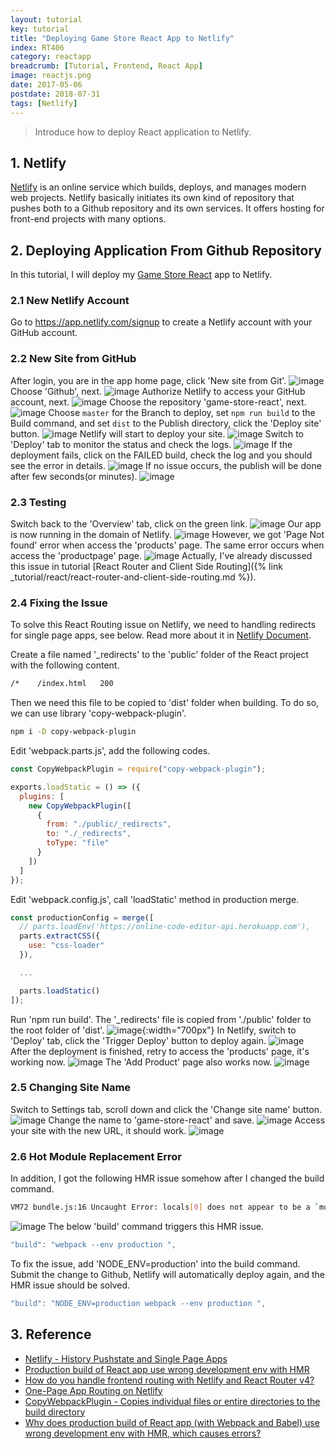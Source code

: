 ```yaml
---
layout: tutorial
key: tutorial
title: "Deploying Game Store React App to Netlify"
index: RT406
category: reactapp
breadcrumb: [Tutorial, Frontend, React App]
image: reactjs.png
date: 2017-05-06
postdate: 2018-07-31
tags: [Netlify]
---
```


> Introduce how to deploy React application to Netlify.

## 1. Netlify
[Netlify](https://www.netlify.com/) is an online service which builds, deploys, and manages modern web projects.  Netlify basically initiates its own kind of repository that pushes both to a Github repository and its own services. It offers hosting for front-end projects with many options.

## 2. Deploying Application From Github Repository
In this tutorial, I will deploy my [Game Store React](https://github.com/jojozhuang/game-store-react) app to Netlify.
### 2.1 New Netlify Account
Go to https://app.netlify.com/signup to create a Netlify account with your GitHub account.
### 2.2 New Site from GitHub
After login, you are in the app home page, click 'New site from Git'.
![image](/public/images/frontend/406/app.png)
Choose 'Github', next.
![image](/public/images/frontend/406/newsite.png)
Authorize Netlify to access your GitHub account, next.
![image](/public/images/frontend/406/authorize.png)
Choose the repository 'game-store-react', next.
![image](/public/images/frontend/406/repository.png)
Choose `master` for the Branch to deploy, set `npm run build` to the Build command, and set `dist` to the Publish directory, click the 'Deploy site' button.
![image](/public/images/frontend/406/options.png)
Netlify will start to deploy your site.
![image](/public/images/frontend/406/inprogress.png)
Switch to 'Deploy' tab to monitor the status and check the logs.
![image](/public/images/frontend/406/monitor.png)
If the deployment fails, click on the FAILED build, check the log and you should see the error in details.
![image](/public/images/frontend/406/errorlog.png)
If no issue occurs, the publish will be done after few seconds(or minutes).
![image](/public/images/frontend/406/published.png)
### 2.3 Testing
Switch back to the 'Overview' tab, click on the green link.
![image](/public/images/frontend/406/overview.png)
Our app is now running in the domain of Netlify.
![image](/public/images/frontend/406/home.png)
However, we got 'Page Not found' error when access the 'products' page. The same error occurs when access the 'productpage' page.
![image](/public/images/frontend/406/pagenotfound.png)
Actually, I've already discussed this issue in tutorial [React Router and Client Side Routing]({% link _tutorial/react/react-router-and-client-side-routing.md %}).
### 2.4 Fixing the Issue
To solve this React Routing issue on Netlify, we need to handling redirects for single page apps, see below. Read more about it in [Netlify Document](https://www.netlify.com/docs/redirects/#history-pushstate-and-single-page-apps).

Create a file named '\_redirects' to the 'public' folder of the React project with the following content.
```sh
/*    /index.html   200
```
Then we need this file to be copied to 'dist' folder when building. To do so, we can use library 'copy-webpack-plugin'.
```sh
npm i -D copy-webpack-plugin
```
Edit 'webpack.parts.js', add the following codes.
```javascript
const CopyWebpackPlugin = require("copy-webpack-plugin");

exports.loadStatic = () => ({
  plugins: [
    new CopyWebpackPlugin([
      {
        from: "./public/_redirects",
        to: "./_redirects",
        toType: "file"
      }
    ])
  ]
});
```
Edit 'webpack.config.js', call 'loadStatic' method in production merge.
```javascript
const productionConfig = merge([
  // parts.loadEnv('https://online-code-editor-api.herokuapp.com'),
  parts.extractCSS({
    use: "css-loader"
  }),

  ...

  parts.loadStatic()
]);
```
Run 'npm run build'. The '\_redirects' file is copied from './public' folder to the root folder of 'dist'.
![image](/public/images/frontend/406/dist.png){:width="700px"}
In Netlify, switch to 'Deploy' tab, click the 'Trigger Deploy' button to deploy again.
![image](/public/images/frontend/406/triggerdeploy.png)
After the deployment is finished, retry to access the 'products' page, it's working now.
![image](/public/images/frontend/406/worked.png)
The 'Add Product' page also works now.
![image](/public/images/frontend/406/add.png)
### 2.5 Changing Site Name
Switch to Settings tab, scroll down and click the 'Change site name' button.
![image](/public/images/frontend/406/settings.png)
Change the name to 'game-store-react' and save.
![image](/public/images/frontend/406/changename.png)
Access your site with the new URL, it should work.
![image](/public/images/frontend/406/newname.png)
### 2.6 Hot Module Replacement Error
In addition, I got the following HMR issue somehow after I changed the build command.
```sh
VM72 bundle.js:16 Uncaught Error: locals[0] does not appear to be a `module` object with Hot Module replacement API enabled. You should disable react-transform-hmr in production by using `env` section in Babel configuration. See the example in README: https://github.com/gaearon/react-transform-hmr
```
![image](/public/images/frontend/406/hmr.png)
The below 'build' command triggers this HMR issue.
```javascript
"build": "webpack --env production ",
```
To fix the issue, add 'NODE_ENV=production' into the build command. Submit the change to Github, Netlify will automatically deploy again, and the HMR issue should be solved.
```javascript
"build": "NODE_ENV=production webpack --env production ",
```
## 3. Reference
* [Netlify - History Pushstate and Single Page Apps](https://www.netlify.com/docs/redirects/#history-pushstate-and-single-page-apps)
* [Production build of React app use wrong development env with HMR](https://stackoverflow.com/questions/36153628/why-does-production-build-of-react-app-with-webpack-and-babel-use-wrong-develo)
* [How do you handle frontend routing with Netlify and React Router v4?](https://www.reddit.com/r/Frontend/comments/6h34h0/how_do_you_handle_frontend_routing_with_netlify/)
* [One-Page App Routing on Netlify](https://www.crookm.com/2018/02/one-page-app-routing-on-netlify.html)
* [CopyWebpackPlugin - Copies individual files or entire directories to the build directory](https://webpack.js.org/plugins/copy-webpack-plugin/)
* [Why does production build of React app (with Webpack and Babel) use wrong development env with HMR, which causes errors?](https://stackoverflow.com/questions/36153628/why-does-production-build-of-react-app-with-webpack-and-babel-use-wrong-develo)
